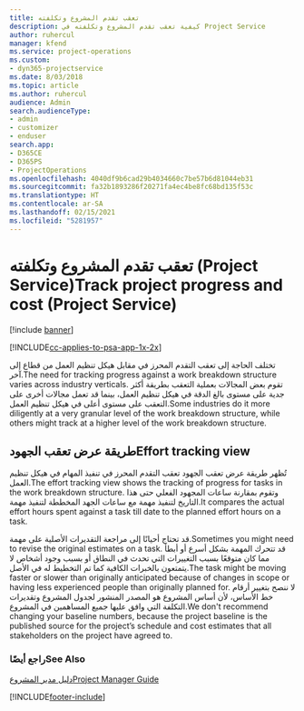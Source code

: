 ```yaml
---
title: تعقب تقدم المشروع وتكلفته
description: كيفية تعقب تقدم المشروع وتكلفته في Project Service
author: ruhercul
manager: kfend
ms.service: project-operations
ms.custom:
- dyn365-projectservice
ms.date: 8/03/2018
ms.topic: article
ms.author: ruhercul
audience: Admin
search.audienceType:
- admin
- customizer
- enduser
search.app:
- D365CE
- D365PS
- ProjectOperations
ms.openlocfilehash: 4040df9b6cad29b4034660c7be57b6d81044eb31
ms.sourcegitcommit: fa32b1893286f20271fa4ec4be8fc68bd135f53c
ms.translationtype: HT
ms.contentlocale: ar-SA
ms.lasthandoff: 02/15/2021
ms.locfileid: "5281957"
---
```

# <a name="track-project-progress-and-cost-project-service"></a><span data-ttu-id="8b896-103">تعقب تقدم المشروع وتكلفته (Project Service)</span><span class="sxs-lookup"><span data-stu-id="8b896-103">Track project progress and cost (Project Service)</span></span>

[!include [banner](../includes/psa-now-project-operations.md)]

[!INCLUDE[cc-applies-to-psa-app-1x-2x](../includes/cc-applies-to-psa-app-1x-2x.md)]

<span data-ttu-id="8b896-104">تختلف الحاجة إلى تعقب التقدم المحرز في مقابل هيكل تنظيم العمل من قطاع إلى آخر.</span><span class="sxs-lookup"><span data-stu-id="8b896-104">The need for tracking progress against a work breakdown structure varies across industry verticals.</span></span> <span data-ttu-id="8b896-105">تقوم بعض المجالات بعملية التعقب بطريقة أكثر جدية على مستوى بالغ الدقة في هيكل تنظيم العمل، بينما قد تعمل مجالات أخرى على التعقب على مستوى أعلى في هيكل تنظيم العمل.</span><span class="sxs-lookup"><span data-stu-id="8b896-105">Some industries do it more diligently at a very granular level of the work breakdown structure, while others might track at a higher level of the work breakdown structure.</span></span>  
  
## <a name="effort-tracking-view"></a><span data-ttu-id="8b896-106">طريقة عرض تعقب الجهود</span><span class="sxs-lookup"><span data-stu-id="8b896-106">Effort tracking view</span></span>  
<span data-ttu-id="8b896-107">تُظهر طريقة عرض تعقب الجهود تعقب التقدم المحرز في تنفيذ المهام في هيكل تنظيم العمل.</span><span class="sxs-lookup"><span data-stu-id="8b896-107">The effort tracking view shows the tracking of progress for tasks in the work breakdown structure.</span></span> <span data-ttu-id="8b896-108">وتقوم بمقارنة ساعات المجهود الفعلي حتى هذا التاريخ لتنفيذ مهمة مع ساعات الجهد المخططة لتنفيذ مهمة.</span><span class="sxs-lookup"><span data-stu-id="8b896-108">It compares the actual effort hours spent against a task till date to the planned effort hours on a task.</span></span>  
  
<span data-ttu-id="8b896-109">قد تحتاج أحيانًا إلى مراجعة التقديرات الأصلية على مهمة.</span><span class="sxs-lookup"><span data-stu-id="8b896-109">Sometimes you might need to revise the original estimates on a task.</span></span> <span data-ttu-id="8b896-110">قد تتحرك المهمة بشكل أسرع أو أبطأ مما كان متوقعًا بسبب التغييرات التي تحدث في النطاق أو بسبب وجود أشخاص لا يتمتعون بالخبرات الكافية كما تم التخطيط له في الأصل.</span><span class="sxs-lookup"><span data-stu-id="8b896-110">The task might be moving faster or slower than originally anticipated because of changes in scope or having less experienced people than originally planned for.</span></span> <span data-ttu-id="8b896-111">لا ننصح بتغيير أرقام خط الأساس، لأن أساس المشروع هو المصدر المنشور لجدول المشروع وتقديرات التكلفة التي وافق عليها جميع المساهمين في المشروع.</span><span class="sxs-lookup"><span data-stu-id="8b896-111">We don't recommend changing your baseline numbers, because the project baseline is the published source for the project’s schedule and cost estimates that all stakeholders on the project have agreed to.</span></span>  
  
### <a name="see-also"></a><span data-ttu-id="8b896-112">راجع أيضًا</span><span class="sxs-lookup"><span data-stu-id="8b896-112">See Also</span></span>  
 [<span data-ttu-id="8b896-113">دليل مدير المشروع</span><span class="sxs-lookup"><span data-stu-id="8b896-113">Project Manager Guide</span></span>](../psa/project-manager-guide.md)


[!INCLUDE[footer-include](../includes/footer-banner.md)]